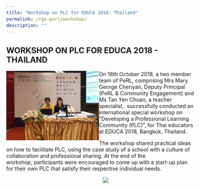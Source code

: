 ```yaml
---
title: "Workshop on PLC for EDUCA 2018: Thailand"
permalink: /rgs-perl/workshop/
description: ""
---
```

## WORKSHOP ON PLC FOR EDUCA 2018 - THAILAND

<img src="/images/20181018_083410.jpg" style="width:49%" align=left>
On 18th October 2018, a two member team of PeRL, comprising Mrs Mary George Cheriyan, Deputy Principal (PeRL & Community Engagement) and Ms Tan Yen Chuan, a teacher specialist,  successfully conducted an international special workshop on “Developing a Professional Learning Community (PLC)”, for Thai educators at EDUCA 2018, Bangkok, Thailand.

The workshop shared practical ideas on how to facilitate PLC, using the case study of a school with a culture of collaboration and professional sharing. At the end of the workshop, participants were encouraged to come up with a start-up plan for their own PLC that satisfy their respective individual needs.

<img src="/images/20181018_104021.jpg" style="width:49%" align=right>